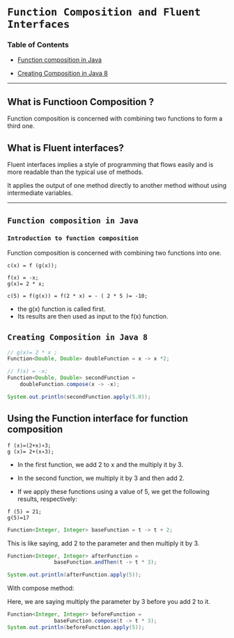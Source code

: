 # **`Function Composition and Fluent Interfaces`**

### Table of Contents
- [Function composition in Java](#function-composition-in-java)

- [Creating Composition in Java 8](#creating-composition-in-java-8)

---

## **What is Functioon Composition ?**

Function composition is concerned with combining two functions to form a third one.

## **What is Fluent interfaces?**

Fluent interfaces implies a style of programming that flows easily and is more readable than the typical use
of methods.

It applies the output of one method directly to another method without using intermediate variables.

---

## **`Function composition in Java`**


### **`Introduction to function composition`**

Function composition is concerned with combining two functions into one.

```
c(x) = f (g(x));

f(x) = -x;
g(x)= 2 * x;

c(5) = f(g(x)) = f(2 * x) = - ( 2 * 5 )= -10;
```
- the g(x) function is called first.
- Its results are then used as input to the f(x) function.

## **`Creating Composition in Java 8`**


```java
// g(x)= 2 * x ;
Function<Double, Double> doubleFunction = x -> x *2;

// f(x) = -x;
Function<Double, Double> secondFunction = 
	doubleFunction.compose(x -> -x);

System.out.println(secondFunction.apply(5.0));
```

## Using the Function interface for function composition

```
f (x)=(2+x)∗3; 
g (x)= 2+(x∗3);
```

- In the first function, we add 2 to x and the multiply it by 3. 
- In the second function, we multiply it by 3 and then add 2.
 
- If we apply these functions using a value of 5, we get the following results, respectively:

```
f (5) = 21;
g(5)=17
```

```java
Function<Integer, Integer> baseFunction = t -> t + 2;
```

This is like saying, add 2 to the parameter and then multiply
it by 3.

```java
Function<Integer, Integer> afterFunction =
               baseFunction.andThen(t -> t * 3);

System.out.println(afterFunction.apply(5));
```

With compose method:

Here, we are saying multiply the parameter by 3 before you
add 2 to it.

```java
Function<Integer, Integer> beforeFunction =
               baseFunction.compose(t -> t * 3);
System.out.println(beforeFunction.apply(5));
```